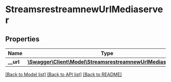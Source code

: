 # StreamsrestreamnewUrlMediaserver

## Properties
Name | Type | Description | Notes
------------ | ------------- | ------------- | -------------
**__url** | [**\Swagger\Client\Model\StreamsrestreamnewUrlMediaserverUrl**](StreamsrestreamnewUrlMediaserverUrl.md) |  | [optional] 

[[Back to Model list]](../README.md#documentation-for-models) [[Back to API list]](../README.md#documentation-for-api-endpoints) [[Back to README]](../README.md)

